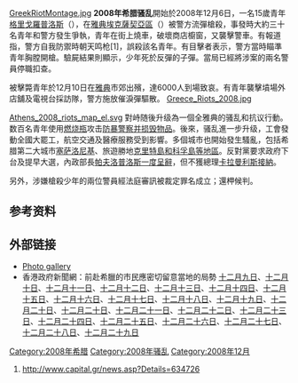 [GreekRiotMontage.jpg](https://zh.wikipedia.org/wiki/File:GreekRiotMontage.jpg "fig:GreekRiotMontage.jpg")
**2008年希腊骚乱**開始於2008年12月6日，一名15歲青年[格里戈羅普洛斯](https://zh.wikipedia.org/wiki/亞歷克西斯·格里戈羅普洛斯 "wikilink")（），在[雅典](../Page/雅典.md "wikilink")[埃克薩契亞區](https://zh.wikipedia.org/wiki/埃克薩契亞 "wikilink")（）被警方流彈槍殺，事發時大約三十名青年和警方發生爭執，青年在街上燒車，破壞商店櫥窗，又襲擊警車。有報道指，警方自我防禦時朝天鸣枪\[1\]，誤殺該名青年。有目擊者表示，警方當時瞄準青年胸膛開槍。驗屍結果則顯示，少年死於反彈的子彈。當局已經將涉案的兩名警員停職扣查。

被擊斃青年於12月10日在[雅典](../Page/雅典.md "wikilink")市郊出殯，達6000人到場致哀。有青年襲擊墳場外店舖及電視台採訪隊，警方施放催淚彈驅散。
[Greece_Riots_2008.jpg](https://zh.wikipedia.org/wiki/File:Greece_Riots_2008.jpg "fig:Greece_Riots_2008.jpg")

[Athens_2008_riots_map_el.svg](https://zh.wikipedia.org/wiki/File:Athens_2008_riots_map_el.svg "fig:Athens_2008_riots_map_el.svg")
對峙随後升级為一個全雅典的骚乱和抗议行動。数百名青年使用[燃烧瓶](../Page/燃烧瓶.md "wikilink")攻击[防暴警察并损毁物品](https://zh.wikipedia.org/wiki/防暴警察 "wikilink")。後來，骚乱進一步升级，工會發動全國大罷工，航空交通及醫療服務受到影響。多個城市也開始發生騷亂，包括希腊第二大城市[塞萨洛尼基](../Page/塞萨洛尼基.md "wikilink")、旅遊勝地[克里特島和](https://zh.wikipedia.org/wiki/克里特島 "wikilink")[科孚島等地區](https://zh.wikipedia.org/wiki/科孚島 "wikilink")。反對黨要求政府下台及提早大選，內政部長[帕夫洛普洛斯一度呈辭](https://zh.wikipedia.org/wiki/帕夫洛普洛斯 "wikilink")，但不獲總理[卡拉曼利斯接納](https://zh.wikipedia.org/wiki/卡拉曼利斯 "wikilink")。

另外，涉嫌槍殺少年的兩位警員經法庭審訊被裁定罪名成立；還柙候判。

## 参考资料

<references />

## 外部链接

  - [Photo
    gallery](http://www.in.gr/news/reviews/imagegallery.asp?lngReviewID=497490&lngChapterID=-1&lngItemID=965448)
  - 香港政府新聞網：前赴希臘的市民應密切留意當地的局勢
    [十二月九日](http://www.info.gov.hk/gia/general/200812/09/P200812090219.htm)、[十二月十日](http://www.info.gov.hk/gia/general/200812/10/P200812100304.htm)、[十二月十一日](http://www.info.gov.hk/gia/general/200812/11/P200812110233.htm)、[十二月十二日](http://www.info.gov.hk/gia/general/200812/12/P200812120239.htm)、[十二月十三日](http://www.info.gov.hk/gia/general/200812/13/P200812130161.htm)、[十二月十四日](http://www.info.gov.hk/gia/general/200812/14/P200812140150.htm)、[十二月十五日](http://www.info.gov.hk/gia/general/200812/15/P200812150189.htm)、[十二月十六日](http://www.info.gov.hk/gia/general/200812/16/P200812160197.htm)、[十二月十七日](http://www.info.gov.hk/gia/general/200812/17/P200812170224.htm)、[十二月十八日](http://www.info.gov.hk/gia/general/200812/18/P200812180201.htm)、[十二月十九日](http://www.info.gov.hk/gia/general/200812/19/P200812190217.htm)、[十二月二十日](http://www.info.gov.hk/gia/general/200812/20/P200812200161.htm)、[十二月二十日](http://www.info.gov.hk/gia/general/200812/21/P200812210167.htm)、[十二月二十一日](http://www.info.gov.hk/gia/general/200812/21/P200812210167.htm)、[十二月二十二日](http://www.info.gov.hk/gia/general/200812/22/P200812220208.htm)、[十二月二十三日](http://www.info.gov.hk/gia/general/200812/23/P200812230188.htm)、[十二月二十四日](http://www.info.gov.hk/gia/general/200812/24/P200812240188.htm)、[十二月二十五日](http://www.info.gov.hk/gia/general/200812/25/P200812250143.htm)、[十二月二十六日](http://www.info.gov.hk/gia/general/200812/26/P200812260160.htm)、[十二月二十七日](http://www.info.gov.hk/gia/general/200812/27/P200812270160.htm)、[十二月二十八日](http://www.info.gov.hk/gia/general/200812/28/P200812280167.htm)、[十二月二十九日](http://www.info.gov.hk/gia/general/200812/29/P200812290185.htm)

[Category:2008年希腊](https://zh.wikipedia.org/wiki/Category:2008年希腊 "wikilink")
[Category:2008年骚乱](https://zh.wikipedia.org/wiki/Category:2008年骚乱 "wikilink")
[Category:2008年12月](https://zh.wikipedia.org/wiki/Category:2008年12月 "wikilink")

1.  <http://www.capital.gr/news.asp?Details=634726>
